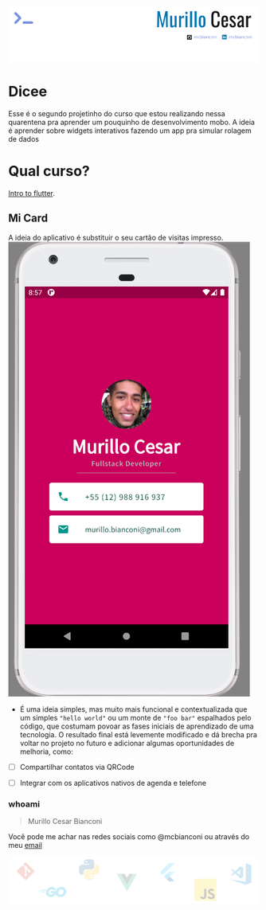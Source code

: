 ![Banner](https://github.com/mcbianconi/images/blob/master/banner.png)

# Dicee
Esse é o segundo projetinho do curso que estou realizando nessa quarentena pra aprender um pouquinho de desenvolvimento mobo.
A ideia é aprender sobre widgets interativos fazendo um app pra simular rolagem de dados  

# Qual curso?
[Intro to flutter](https://www.appbrewery.co/p/intro-to-flutter).

## Mi Card
A ideia do aplicativo é substituir o seu cartão de visitas impresso.
![print](https://github.com/mcbianconi/images/blob/master/mi-card-app.png)

- É uma ideia simples, mas muito mais funcional e contextualizada que um simples `"hello world"` ou um monte de `"foo bar"` espalhados pelo código, que costumam povoar as fases iniciais de aprendizado de uma tecnologia.
O resultado final está levemente modificado e dá brecha pra voltar no projeto no futuro e adicionar algumas oportunidades de melhoria, como:
 - [ ] Compartilhar contatos via QRCode
- [ ]  Integrar com os aplicativos nativos de agenda e telefone


### whoami
> Murillo Cesar Bianconi

Você pode me achar nas redes sociais como @mcbianconi ou através do meu [email](mailto:murillo.bianconi@gmail.com)

![End Banner](https://github.com/mcbianconi/images/blob/master/readme-footer.png)
